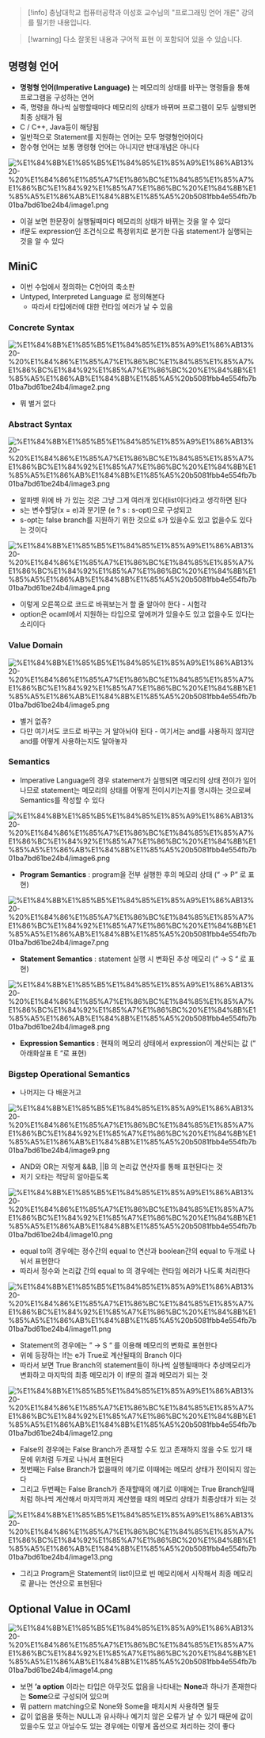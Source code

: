 > [!info] 충남대학교 컴퓨터공학과 이성호 교수님의 "프로그래밍 언어 개론" 강의를 필기한 내용입니다.

> [!warning] 다소 잘못된 내용과 구어적 표현 이 포함되어 있을 수 있습니다.

## 명령형 언어

- **명령형 언어(Imperative Language)** 는 메모리의 상태를 바꾸는 명령들을 통해 프로그램을 구성하는 언어
- 즉, 명령을 하나씩 실행할때마다 메모리의 상태가 바뀌며 프로그램이 모두 실행되면 최종 상태가 됨
- C / C++, Java등이 해당됨
- 일반적으로 Statement를 지원하는 언어는 모두 명령형언어이다
- 함수형 언어는 보통 명령형 언어는 아니지만 반대개념은 아니다

![%E1%84%8B%E1%85%B5%E1%84%85%E1%85%A9%E1%86%AB13%20-%20%E1%84%86%E1%85%A7%E1%86%BC%E1%84%85%E1%85%A7%E1%86%BC%E1%84%92%E1%85%A7%E1%86%BC%20%E1%84%8B%E1%85%A5%E1%86%AB%E1%84%8B%E1%85%A5%20b5081fbb4e554fb7b01ba7bd61be24b4/image1.png](originals/pl.spring.2021.cse.cnu.ac.kr/images/13_b5081fbb4e554fb7b01ba7bd61be24b4/image1.png)

- 이걸 보면 한문장이 실행될때마다 메모리의 상태가 바뀌는 것을 알 수 있다
- if문도 expression인 조건식으로 특정위치로 분기한 다음 statement가 실행되는 것을 알 수 있다

## MiniC

- 이번 수업에서 정의하는 C언어의 축소판
- Untyped, Interpreted Language 로 정의해본다
    - 따라서 타입에러에 대한 런타임 에러가 날 수 있음

### Concrete Syntax

![%E1%84%8B%E1%85%B5%E1%84%85%E1%85%A9%E1%86%AB13%20-%20%E1%84%86%E1%85%A7%E1%86%BC%E1%84%85%E1%85%A7%E1%86%BC%E1%84%92%E1%85%A7%E1%86%BC%20%E1%84%8B%E1%85%A5%E1%86%AB%E1%84%8B%E1%85%A5%20b5081fbb4e554fb7b01ba7bd61be24b4/image2.png](originals/pl.spring.2021.cse.cnu.ac.kr/images/13_b5081fbb4e554fb7b01ba7bd61be24b4/image2.png)

- 뭐 별거 없다

### Abstract Syntax

![%E1%84%8B%E1%85%B5%E1%84%85%E1%85%A9%E1%86%AB13%20-%20%E1%84%86%E1%85%A7%E1%86%BC%E1%84%85%E1%85%A7%E1%86%BC%E1%84%92%E1%85%A7%E1%86%BC%20%E1%84%8B%E1%85%A5%E1%86%AB%E1%84%8B%E1%85%A5%20b5081fbb4e554fb7b01ba7bd61be24b4/image3.png](originals/pl.spring.2021.cse.cnu.ac.kr/images/13_b5081fbb4e554fb7b01ba7bd61be24b4/image3.png)

- 알파벳 위에 바 가 있는 것은 그냥 그게 여러개 있다(list이다)라고 생각하면 된다
- s는 변수할당(x = e)과 분기문 (e ? s : s-opt)으로 구성되고
- s-opt는 false branch를 지원하기 위한 것으로 s가 있을수도 있고 없을수도 있다는 것이다

![%E1%84%8B%E1%85%B5%E1%84%85%E1%85%A9%E1%86%AB13%20-%20%E1%84%86%E1%85%A7%E1%86%BC%E1%84%85%E1%85%A7%E1%86%BC%E1%84%92%E1%85%A7%E1%86%BC%20%E1%84%8B%E1%85%A5%E1%86%AB%E1%84%8B%E1%85%A5%20b5081fbb4e554fb7b01ba7bd61be24b4/image4.png](originals/pl.spring.2021.cse.cnu.ac.kr/images/13_b5081fbb4e554fb7b01ba7bd61be24b4/image4.png)

- 이렇게 오른쪽으로 코드로 바꿔보는거 할 줄 알아야 한다 - 시험각
- option은 ocaml에서 지원하는 타입으로 앞에꺼가 있을수도 있고 없을수도 있다는 소리이다

### Value Domain

![%E1%84%8B%E1%85%B5%E1%84%85%E1%85%A9%E1%86%AB13%20-%20%E1%84%86%E1%85%A7%E1%86%BC%E1%84%85%E1%85%A7%E1%86%BC%E1%84%92%E1%85%A7%E1%86%BC%20%E1%84%8B%E1%85%A5%E1%86%AB%E1%84%8B%E1%85%A5%20b5081fbb4e554fb7b01ba7bd61be24b4/image5.png](originals/pl.spring.2021.cse.cnu.ac.kr/images/13_b5081fbb4e554fb7b01ba7bd61be24b4/image5.png)

- 별거 없쥬?
- 다만 여기서도 코드로 바꾸는 거 알아놔야 된다 - 여기서는 and를 사용하지 않지만 and를 어떻게 사용하는지도 알아놓자

### Semantics

- Imperative Language의 경우 statement가 실행되면 메모리의 상태 전이가 일어나므로 statement는 메모리의 상태를 어떻게 전이시키는지를 명시하는 것으로써 Semantics를 작성할 수 있다

![%E1%84%8B%E1%85%B5%E1%84%85%E1%85%A9%E1%86%AB13%20-%20%E1%84%86%E1%85%A7%E1%86%BC%E1%84%85%E1%85%A7%E1%86%BC%E1%84%92%E1%85%A7%E1%86%BC%20%E1%84%8B%E1%85%A5%E1%86%AB%E1%84%8B%E1%85%A5%20b5081fbb4e554fb7b01ba7bd61be24b4/image6.png](originals/pl.spring.2021.cse.cnu.ac.kr/images/13_b5081fbb4e554fb7b01ba7bd61be24b4/image6.png)

- **Program Semantics** : program을 전부 실행한 후의 메모리 상태 (“ → P” 로 표현)

![%E1%84%8B%E1%85%B5%E1%84%85%E1%85%A9%E1%86%AB13%20-%20%E1%84%86%E1%85%A7%E1%86%BC%E1%84%85%E1%85%A7%E1%86%BC%E1%84%92%E1%85%A7%E1%86%BC%20%E1%84%8B%E1%85%A5%E1%86%AB%E1%84%8B%E1%85%A5%20b5081fbb4e554fb7b01ba7bd61be24b4/image7.png](originals/pl.spring.2021.cse.cnu.ac.kr/images/13_b5081fbb4e554fb7b01ba7bd61be24b4/image7.png)

- **Statement Semantics** : statement 실행 시 변화된 추상 메모리 (“ → S “ 로 표현)

![%E1%84%8B%E1%85%B5%E1%84%85%E1%85%A9%E1%86%AB13%20-%20%E1%84%86%E1%85%A7%E1%86%BC%E1%84%85%E1%85%A7%E1%86%BC%E1%84%92%E1%85%A7%E1%86%BC%20%E1%84%8B%E1%85%A5%E1%86%AB%E1%84%8B%E1%85%A5%20b5081fbb4e554fb7b01ba7bd61be24b4/image8.png](originals/pl.spring.2021.cse.cnu.ac.kr/images/13_b5081fbb4e554fb7b01ba7bd61be24b4/image8.png)

- **Expression Semantics** : 현재의 메모리 상태에서 expression이 계산되는 값 (“ 아래화살표 E “로 표현)

### Bigstep Operational Semantics

- 나머지는 다 배운거고

![%E1%84%8B%E1%85%B5%E1%84%85%E1%85%A9%E1%86%AB13%20-%20%E1%84%86%E1%85%A7%E1%86%BC%E1%84%85%E1%85%A7%E1%86%BC%E1%84%92%E1%85%A7%E1%86%BC%20%E1%84%8B%E1%85%A5%E1%86%AB%E1%84%8B%E1%85%A5%20b5081fbb4e554fb7b01ba7bd61be24b4/image9.png](originals/pl.spring.2021.cse.cnu.ac.kr/images/13_b5081fbb4e554fb7b01ba7bd61be24b4/image9.png)

- AND와 OR는 저렇게 &&B, ||B 의 논리값 연산자를 통해 표현된다는 것
- 저기 오타는 적당히 알아듣도록

![%E1%84%8B%E1%85%B5%E1%84%85%E1%85%A9%E1%86%AB13%20-%20%E1%84%86%E1%85%A7%E1%86%BC%E1%84%85%E1%85%A7%E1%86%BC%E1%84%92%E1%85%A7%E1%86%BC%20%E1%84%8B%E1%85%A5%E1%86%AB%E1%84%8B%E1%85%A5%20b5081fbb4e554fb7b01ba7bd61be24b4/image10.png](originals/pl.spring.2021.cse.cnu.ac.kr/images/13_b5081fbb4e554fb7b01ba7bd61be24b4/image10.png)

- equal to의 경우에는 정수간의 equal to 연산과 boolean간의 equal to 두개로 나눠서 표현한다
- 따라서 정수와 논리값 간의 equal to 의 경우에는 런타임 에러가 나도록 처리한다

![%E1%84%8B%E1%85%B5%E1%84%85%E1%85%A9%E1%86%AB13%20-%20%E1%84%86%E1%85%A7%E1%86%BC%E1%84%85%E1%85%A7%E1%86%BC%E1%84%92%E1%85%A7%E1%86%BC%20%E1%84%8B%E1%85%A5%E1%86%AB%E1%84%8B%E1%85%A5%20b5081fbb4e554fb7b01ba7bd61be24b4/image11.png](originals/pl.spring.2021.cse.cnu.ac.kr/images/13_b5081fbb4e554fb7b01ba7bd61be24b4/image11.png)

- Statement의 경우에는 ” → S “ 를 이용해 메모리의 변화로 표현한다
- 위에 등장하는 If는 e가 True로 계산될때의 Branch 이다
- 따라서 보면 True Branch의 statement들이 하나씩 실행될때마다 추상메모리가 변화하고 마지막의 최종 메모리가 이 If문의 결과 메모리가 되는 것

![%E1%84%8B%E1%85%B5%E1%84%85%E1%85%A9%E1%86%AB13%20-%20%E1%84%86%E1%85%A7%E1%86%BC%E1%84%85%E1%85%A7%E1%86%BC%E1%84%92%E1%85%A7%E1%86%BC%20%E1%84%8B%E1%85%A5%E1%86%AB%E1%84%8B%E1%85%A5%20b5081fbb4e554fb7b01ba7bd61be24b4/image12.png](originals/pl.spring.2021.cse.cnu.ac.kr/images/13_b5081fbb4e554fb7b01ba7bd61be24b4/image12.png)

- False의 경우에는 False Branch가 존재할 수도 있고 존재하지 않을 수도 있기 때문에 위처럼 두개로 나눠서 표현된다
- 첫번째는 False Branch가 없을때의 얘기로 이때에는 메모리 상태가 전이되지 않는다
- 그리고 두번째는 False Branch가 존재할때의 얘기로 이때에는 True Branch일때처럼 하나씩 계산해서 마지막까지 계산했을 때의 메모리 상태가 최종상태가 되는 것

![%E1%84%8B%E1%85%B5%E1%84%85%E1%85%A9%E1%86%AB13%20-%20%E1%84%86%E1%85%A7%E1%86%BC%E1%84%85%E1%85%A7%E1%86%BC%E1%84%92%E1%85%A7%E1%86%BC%20%E1%84%8B%E1%85%A5%E1%86%AB%E1%84%8B%E1%85%A5%20b5081fbb4e554fb7b01ba7bd61be24b4/image13.png](originals/pl.spring.2021.cse.cnu.ac.kr/images/13_b5081fbb4e554fb7b01ba7bd61be24b4/image13.png)

- 그리고 Program은 Statement의 list이므로 빈 메모리에서 시작해서 최종 메모리로 끝나는 연산으로 표현된다

## Optional Value in OCaml

![%E1%84%8B%E1%85%B5%E1%84%85%E1%85%A9%E1%86%AB13%20-%20%E1%84%86%E1%85%A7%E1%86%BC%E1%84%85%E1%85%A7%E1%86%BC%E1%84%92%E1%85%A7%E1%86%BC%20%E1%84%8B%E1%85%A5%E1%86%AB%E1%84%8B%E1%85%A5%20b5081fbb4e554fb7b01ba7bd61be24b4/image14.png](originals/pl.spring.2021.cse.cnu.ac.kr/images/13_b5081fbb4e554fb7b01ba7bd61be24b4/image14.png)

- 보면 **’a option** 이라는 타입은 아무것도 없음을 나타내는 **None**과 하나가 존재한다는 **Some**으로 구성되어 있으며
- 뭐 pattern matching으로 None와 Some을 매치시켜 사용하면 될듯
- 값이 없음을 뜻하는 NULL과 유사하나 예기치 않은 오류가 날 수 있기 때문에 값이 있을수도 있고 아닐수도 있는 경우에는 이렇게 옵션으로 처리하는 것이 좋다